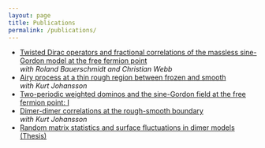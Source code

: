 ```yaml
---
layout: page
title: Publications
permalink: /publications/
---
```


- [Twisted Dirac operators and fractional correlations of the massless sine-Gordon model at the free fermion point](https://arxiv.org/abs/2508.14806)  
  _with Roland Bauerschmidt and Christian Webb_
- [Airy process at a thin rough region between frozen and smooth](https://arxiv.org/abs/YYMM.NNNNN)  
  _with Kurt Johansson_
- [Two-periodic weighted dominos and the sine-Gordon field at the free fermion point: I](https://arxiv.org/abs/2209.11111)
- [Dimer-dimer correlations at the rough-smooth boundary](https://link.springer.com/article/10.1007/s00220-023-04649-1)  
  _with Kurt Johansson_
- [Random matrix statistics and surface fluctuations in dimer models (Thesis)](http://kth.diva-portal.org/smash/record.jsf?pid=diva2%3A1722191&dswid=7096) 
